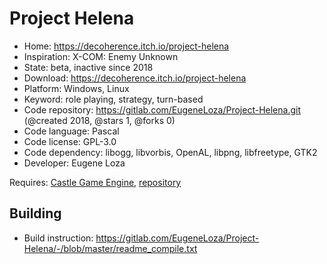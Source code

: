 # Project Helena

- Home: https://decoherence.itch.io/project-helena
- Inspiration: X-COM: Enemy Unknown
- State: beta, inactive since 2018
- Download: https://decoherence.itch.io/project-helena
- Platform: Windows, Linux
- Keyword: role playing, strategy, turn-based
- Code repository: https://gitlab.com/EugeneLoza/Project-Helena.git (@created 2018, @stars 1, @forks 0)
- Code language: Pascal
- Code license: GPL-3.0
- Code dependency: libogg, libvorbis, OpenAL, libpng, libfreetype, GTK2
- Developer: Eugene Loza

Requires: [Castle Game Engine](https://castle-engine.io/index.php), [repository](https://github.com/castle-engine/castle-engine)

## Building

- Build instruction: https://gitlab.com/EugeneLoza/Project-Helena/-/blob/master/readme_compile.txt

